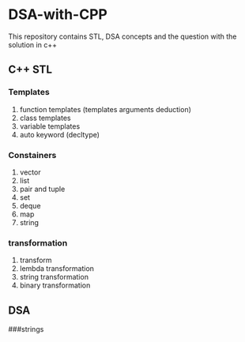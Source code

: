 # DSA-with-CPP
This repository contains STL, DSA concepts and the question with the solution in c++

## C++ STL
### Templates
1. function templates (templates arguments deduction)
2. class templates
3. variable templates
4. auto keyword (decltype)
### Constainers
1. vector 
2. list
3. pair and tuple
4. set
5. deque
6. map
7. string
### transformation
1. transform
2. lembda transformation
3. string transformation
4. binary transformation

## DSA
###strings
